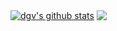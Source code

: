 <a href="https://github-readme-stats.dgv.dev.br/api?username=dgv&show_icons=true&include_all_commits=true&theme=default&hide_border=true"><img align="center" src="https://github-readme-stats.dgv.dev.br/api?username=dgv&show_icons=true&include_all_commits=true&theme=default&hide_border=true" alt="dgv's github stats" /></a>  <a href="https://github-readme-stats.dgv.dev.br/api/top-langs/?username=dgv&layout=compact&theme=default&hide_border=true&hide=JavaScript,HTML,CSS,Zimpl"><img align="center" src="https://github-readme-stats.dgv.dev.br/api/top-langs/?username=dgv&layout=compact&theme=default&hide_border=true&hide=JavaScript,HTML,CSS,Zimpl" /></a> 
